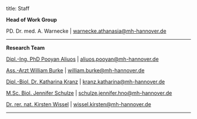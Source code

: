 title: Staff

**Head of Work Group**

PD. Dr. med. A. Warnecke | <warnecke.athanasia@mh-hannover.de>

---------------------------

**Research Team**

[Dipl.-Ing. PhD Pooyan Aliuos](staff/AP.html) | <aliuos.pooyan@mh-hannover.de>

[Ass.-Arzt William Burke](staff/WB.html) | <william.burke@mh-hannover.de>

[Dipl.-Biol. Dr. Katharina Kranz](staff/KK.html) | <kranz.katharina@mh-hannover.de>

[M.Sc. Biol. Jennifer Schulze](staff/JS.html) | <schulze.jennifer.hno@mh-hannover.de>

[Dr. rer. nat. Kirsten Wissel](staff/KW.html) | <wissel.kirsten@mh-hannover.de>


-----------------------------